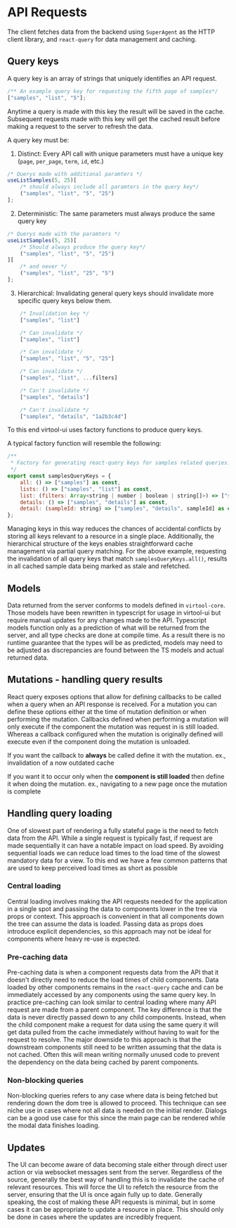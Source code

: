 # API Requests

The client fetches data from the backend using `SuperAgent` as the HTTP client library,
and `react-query` for data management and caching.

## Query keys

A query key is an array of strings that uniquely identifies an API request.

```typescript
/** An example query key for requesting the fifth page of samples*/
["samples", "list", "5"];
```

Anytime a query is made with this key the result will be saved in the cache.
Subsequent requests made with this key will get the cached result before making a request
to the server to refresh the data.

A query key must be:

1. Distinct: Every API call with unique parameters must have a unique key (`page`, `per_page`, `term`, `id`, etc.)

```typescript
/* Querys made with additional paramters */
useListSamples(5, 25)[
    /* should always include all paramters in the query key*/
    ("samples", "list", "5", "25")
];
```

2. Deterministic: The same parameters must always produce the same query key

```typescript
/* Querys made with the paramters */
useListSamples(5, 25)[
    /* Should always produce the query key*/
    ("samples", "list", "5", "25")
][
    /* and never */
    ("samples", "list", "25", "5")
];
```

3. Hierarchical: Invalidating general query keys should invalidate more specific query keys below them.

```typescript
    /* Invalidation key */
    ["samples", "list"]

    /* Can invalidate */
    ["samples", "list"]

    /* Can invalidate */
    ["samples", "list", "5", "25"]

    /* Can invalidate */
    ["samples", "list", ...filters]

    /* Can't invalidate */
    ["samples", "details"]

    /* Can't invalidate */
    ["samples", "details", "1a2b3c4d"]
```

To this end virtool-ui uses factory functions to produce query keys.

A typical factory function will resemble the following:

```javascript
/**
 * Factory for generating react-query keys for samples related queries.
 */
export const samplesQueryKeys = {
    all: () => ["samples"] as const,
    lists: () => ["samples", "list"] as const,
    list: (filters: Array<string | number | boolean | string[]>) => ["samples", "list", ...filters] as const,
    details: () => ["samples", "details"] as const,
    detail: (sampleId: string) => ["samples", "details", sampleId] as const,
};
```

Managing keys in this way reduces the chances of accidental conflicts by storing all keys relevant to a resource in a single place.
Additionally, the hierarchical structure of the keys enables straightforward cache management via partial query matching.
For the above example, requesting the invalidation of all query keys that match `samplesQueryKeys.all()`, results in
all cached sample data being marked as stale and refetched.

## Models

Data returned from the server conforms to models defined in `virtool-core`.
Those models have been rewritten in typescript for usage in virtool-ui but require manual updates
for any changes made to the API.
Typescript models function only as a prediction of what will be returned from the server, and all
type checks are done at compile time.
As a result there is no runtime guarantee that the types will be as predicted, models may need to be adjusted
as discrepancies are found between the TS models and actual returned data.

## Mutations - handling query results

React query exposes options that allow for defining callbacks to be called when a query when an API response is received.
For a mutation you can define these options either at the time of mutation definition or when performing the mutation.
Callbacks defined when performing a mutation will only execute if the component the mutation was request in is still loaded.
Whereas a callback configured when the mutation is originally defined will execute even if the component doing the
mutation is unloaded.

If you want the callback to **always** be called define it with the mutation. ex., invalidation of a now outdated cache

If you want it to occur only when the **component is still loaded** then define it when doing the mutation. ex.,
navigating to a new page once the mutation is complete

## Handling query loading

One of slowest part of rendering a fully stateful page is the need to fetch data from the API.
While a single request is typically fast, if request are made sequentially it can have a notable impact on load speed.
By avoiding sequential loads we can reduce load times to the load time of the slowest mandatory data for a view.
To this end we have a few common patterns that are used to keep perceived load times as short as possible

### Central loading

Central loading involves making the API requests needed for the application in a single spot and
passing the data to components lower in the tree via props or context.
This approach is convenient in that all components down the tree can assume the data is loaded.
Passing data as props does introduce explicit dependencies, so this approach may not be ideal for components
where heavy re-use is expected.

### Pre-caching data

Pre-caching data is when a component requests data from the API that it doesn't directly need to reduce
the load times of child components.
Data loaded by other components remains in the `react-query` cache and can be immediately accessed by any components
using the same query key.
In practice pre-caching can look similar to central loading where many API request are made from
a parent component.
The key difference is that the data is never directly passed down to any child components.
Instead, when the child component make a request for data using the same query it will get data pulled
from the cache immediately without having to wait for the request to resolve.
The major downside to this approach is that the downstream components still need to be written assuming that
the data is not cached.
Often this will mean writing normally unused code to prevent the dependency on the data
being cached by parent components.

### Non-blocking queries

Non-blocking queries refers to any case where data is being fetched but
rendering down the dom tree is allowed to proceed.
This technique can see niche use in cases where not all data is needed on the initial render.
Dialogs can be a good use case for this since the main page can be rendered while the modal
data finishes loading.

## Updates

The UI can become aware of data becoming stale either through direct user action or via websocket messages
sent from the server.
Regardless of the source, generally the best way of handling this is to invalidate the cache of relevant resources.
This will force the UI to refetch the resource from the server, ensuring that the UI is once again fully up to date.
Generally speaking, the cost of making these API requests is minimal, but in some cases it can be appropriate to
update a resource in place.
This should only be done in cases where the updates are incredibly frequent.
